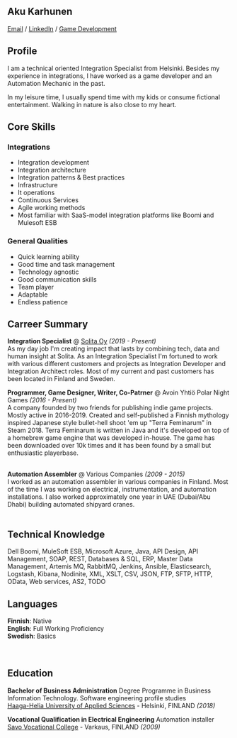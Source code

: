 ## Aku Karhunen

[Email](mailto:karhunenaku@gmail..com) / [LinkedIn](https://www.linkedin.com/in/aku-karhunen/) / [Game Development](https://store.steampowered.com/app/796380/Terra_Feminarum/)

## Profile
I am a technical oriented Integration Specialist from Helsinki. Besides my experience in
integrations, I have worked as a game developer and an Automation Mechanic in the
past.

<!--- TODO: What makes me exited about working on integrations and software development in general? --->

In my leisure time, I usually spend time with my kids or consume fictional entertainment.
Walking in nature is also close to my heart.

## Core Skills

### Integrations
  - Integration development
  - Integration architecture
  - Integration patterns & Best practices
  - Infrastructure
  - It operations
  - Continuous Services
  - Agile working methods
  - Most familiar with SaaS-model integration platforms like Boomi and Mulesoft ESB

### General Qualities
  - Quick learning ability
  - Good time and task management
  - Technology agnostic
  - Good communication skills
  - Team player 
  - Adaptable
  - Endless patience
  

## Carreer Summary

**Integration Specialist** @ [Solita Oy](https://www.solita.fi/) _(2019 - Present)_ <br>
As my day job I'm creating impact that lasts by combining tech, data and human insight at Solita. As an Integration Specialist I'm fortuned to work with various different customers and projects as Integration Developer and Integration Architect roles. Most of my current and past customers has been located in Finland and Sweden. 
 
**Programmer, Game Designer, Writer, Co-Patrner** @ Avoin Yhtiö Polar Night Games _(2016 - Present)_ <br>
A company founded by two friends for publishing indie game projects. Mostly active in 2016-2019. Created and self-published a Finnish mythology inspired Japanese style bullet-hell shoot 'em up "Terra Feminarum" in Steam 2018. Terra Feminarum is written in Java and it's developed on top of a homebrew game engine that was developed in-house. The game has been downloaded over 10k times and it has been found by a small but enthusiastic playerbase. 
<br><br>

**Automation Assembler** @ Various Companies _(2009 - 2015)_ <br>
I worked as an automation assembler in various companies in Finland. Most of the time I was working on
electrical, instrumentation, and automation installations. I also worked approximately one
year in UAE (Dubai/Abu Dhabi) building automated shipyard cranes.
<br><br>

## Technical Knowledge
Dell Boomi, MuleSoft ESB, Microsoft Azure, Java, API Design, API Management, SOAP, REST, Databases & SQL, ERP, Master Data Management, Artemis MQ, RabbitMQ, Jenkins, Ansible, Elasticsearch, Logstash, Kibana, Nodinite, XML, XSLT, CSV, JSON, FTP, SFTP, HTTP, OData, Web services, AS2, TODO 

<!--- TODO: Add missing technologies --->

## Languages

**Finnish**: Native <br>
**English**: Full Working Proficiency <br>
**Swedish**: Basics <br>
<br><br>

## Education

**Bachelor of Business Administration** Degree Programme in Business Information Technology. Software engineering profile studies<br>
[Haaga-Helia University of Applied Sciences](https://www.haaga-helia.fi/en) - Helsinki, FINLAND _(2018)_ <br>

**Vocational Qualification in Electrical Engineering** Automation installer<br>
[Savo Vocational College](https://sakky.fi/en) - Varkaus, FINLAND _(2009)_
